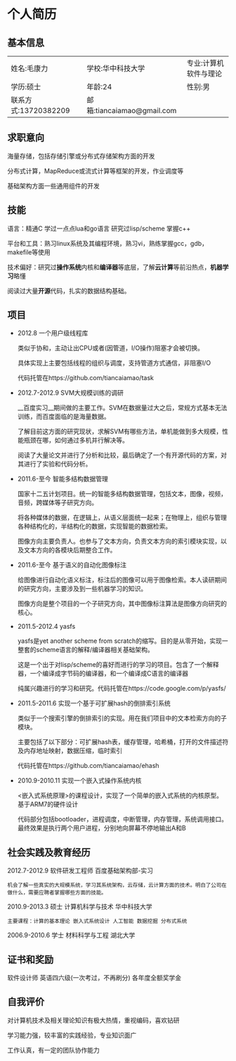 # 个人简历

## 基本信息
<table>
	<tr>
		<td>姓名:毛康力</td>
		<td>学校:华中科技大学</td>
		<td>专业:计算机软件与理论</td>	
	</tr>
	<tr>
		<td>学历:硕士</td> 	
		<td>年龄:24</td> 
		<td>性别:男</td>
	</tr>
	<tr>
		<td>联系方式:13720382209</td> 
		<td>邮箱:tiancaiamao@gmail.com</td>
	</tr>
</table>

## 求职意向

海量存储，包括存储引擎或分布式存储架构方面的开发

分布式计算，MapReduce或流式计算等框架的开发，作业调度等

基础架构方面一些通用组件的开发

## 技能

语言：精通C 学过一点点lua和go语言 研究过lisp/scheme 掌握c++

平台和工具：熟习linux系统及其编程环境，熟习vi，熟练掌握gcc，gdb，makefile等使用

技术偏好：研究过**操作系统**内核和**编译器**等底层，了解**云计算**等前沿热点，**机器学习**略懂 

阅读过大量**开源**代码，扎实的数据结构基础。

## 项目

* 2012.8 一个用户级线程库

	类似于协和，主动让出CPU或者(因管道，I/O操作)阻塞才会被切换。
	
	具体实现上主要包括线程的组织与调度，支持管道方式通信，非阻塞I/O
	
	代码托管在https://github.com/tiancaiamao/task

* 2012.7-2012.9 SVM大规模训练的调研

	__百度实习__期间做的主要工作。SVM在数据量过大之后，常规方式基本无法训练，而百度面临的是海量数据。
	
	了解目前这方面的研究现状，求解SVM有哪些方法，单机能做到多大规模，性能瓶颈在哪，如何通过多机并行解决等。
	
	阅读了大量论文并进行了分析和比较，最后确定了一个有开源代码的方案，对其进行了实验和代码分析。

* 2011.6-至今 智能多结构数据管理

	国家十二五计划项目。统一的智能多结构数据管理，包括文本，图像，视频，音频，跨媒体等子研究方向。
	
	将各种媒体的数据，在逻辑上，从语义层面统一起来；在物理上，组织与管理各种结构化的，半结构化的数据，实现智能的数据检索。
	
	图像方向主要负责人。也参与了文本方向，负责文本方向的索引模块实现，以及文本方向的各模块后期整合工作。

* 2011.6-至今 基于语义的自动化图像标注

	给图像进行自动化语义标注，标注后的图像可以用于图像检索。本人读研期间的研究方向，主要涉及到一些机器学习的知识。
	
	图像方向是整个项目的一个子研究方向，其中图像标注算法是图像方向研究的核心。
	
* 2011.5-2012.4 yasfs
	
	yasfs是yet another scheme from scratch的缩写。目的是从零开始，实现一整套的scheme语言的解释/编译器相关基础架构。
	
	这是一个出于对lisp/scheme的喜好而进行的学习的项目。包含了一个解释器，一个编译成字节码的编译器，和一个编译成C语言的编译器
	
	纯属兴趣进行的学习和研究。代码托管在https://code.google.com/p/yasfs/
	
* 2011.5-2011.6 实现一个基于可扩展hash的倒排索引系统

	类似于一个搜索引擎的倒排索引的实现。用在我们项目中的文本检索方向的子模块。
	
	主要包括了以下部分：可扩展hash表，缓存管理，哈希桶，打开的文件描述符及内存地址映射，数据压缩，临时索引
	
	代码托管在https://github.com/tiancaiamao/ehash
	
* 2010.9-2010.11 实现一个嵌入式操作系统内核

	<嵌入式系统原理>的课程设计，实现了一个简单的嵌入式系统的内核原型。基于ARM7的硬件设计
	
	代码部分包括bootloader，进程调度，中断管理，内存管理，系统调用接口。最终效果是执行两个用户进程，分别地向屏幕不停地输出A和B
	
## 社会实践及教育经历

2012.7-2012.9 软件研发工程师 百度基础架构部-实习

	机会了解一些真实的大规模系统，学习其系统架构，云存储，云计算方面的技术。明白了公司在做什么，需要应聘者掌握哪些方面的技能。

2010.9-2013.3 硕士 计算机科学与技术 华中科技大学

	主要课程：计算的基本理论 嵌入式系统设计 人工智能 数据挖掘 分布式系统

2006.9-2010.6 学士 材料科学与工程 湖北大学

## 证书和奖励

软件设计师 英语四六级(一次考过，不再刷分) 各年度全额奖学金

## 自我评价

对计算机技术及相关理论知识有极大热情，重视编码，喜欢钻研

学习能力强，较丰富的实践经验，专业知识面广

工作认真，有一定的团队协作能力